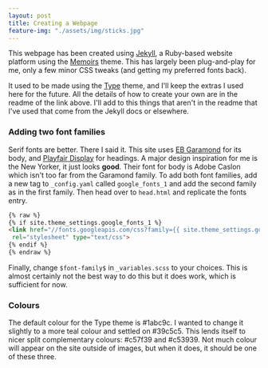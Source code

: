 ```yaml
---
layout: post
title: Creating a Webpage
feature-img: "./assets/img/sticks.jpg"
---
```

This webpage has been created using [Jekyll](https://jekyllrb.com/), a Ruby-based website platform using the [Memoirs](https://www.wowthemes.net/memoirs-free-jekyll-theme/) theme. This has largely been plug-and-play for me, only a few minor CSS tweaks (and getting my preferred fonts back).


It used to be made using the [Type](https://github.com/rohanchandra/type-theme) theme, and I'll keep the extras I used here for the future. All the details of how to create your own are in the readme of the link above. I'll add to this things that aren't in the readme that I've used that come from the Jekyll docs or elsewhere.

### Adding two font families
Serif fonts are better. There I said it. This site uses [EB Garamond](https://fonts.google.com/specimen/EB+Garamond) for its body, and [Playfair Display](https://fonts.google.com/specimen/Playfair+Display) for headings. A major design inspiration for me is the New Yorker, it just looks **good**. Their font for body is Adobe Caslon which isn't too far from the Garamond family. To add both font families, add a new tag to `_config.yaml` called `google_fonts_1` and add the second family as in the first family. Then head over to `head.html` and replicate the fonts entry.
```html
{% raw %}
{% if site.theme_settings.google_fonts_1 %}
<link href="//fonts.googleapis.com/css?family={{ site.theme_settings.google_fonts_1 }}"
 rel="stylesheet" type="text/css">
{% endif %}
{% endraw %}
```

Finally, change `$font-family$` in `_variables.scss` to your choices. This is almost certainly not the best way to do this but it does work, which is sufficient for now.

### Colours
The default colour for the Type theme is #1abc9c. I wanted to change it slightly to a more teal colour and settled on #39c5c5. This lends itself to nicer split complementary colours: #c57f39 and #c53939. Not much colour will appear on the site outside of images, but when it does, it should be one of these three.
